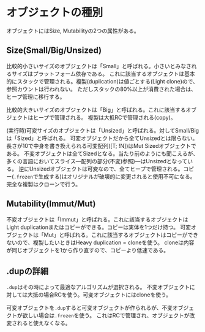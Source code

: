 # オブジェクトの種別

オブジェクトにはSize, Mutabilityの2つの属性がある。

## Size(Small/Big/Unsized)

比較的小さいサイズのオブジェクトは「Small」と呼ばれる。小さいとみなされるサイズはプラットフォーム依存である。
これに該当するオブジェクトは基本的にスタックで管理される。複製(duplication)は値ごとする(Light clone)ので、参照カウントは行われない。
ただしスタックの80%以上が消費された場合は、ヒープ管理に移行する。

比較的大きいサイズのオブジェクトは「Big」と呼ばれる。これに該当するオブジェクトはヒープで管理される。
複製は大抵RCで管理される(copy)。

(実行時)可変サイズのオブジェクトは「Unsized」と呼ばれる。対してSmall/Bigは「Sized」と呼ばれる。
可変オブジェクトだから全てUnsizedとは限らない。長さが10で中身を書き換えられる可変配列([T; !N])はMut Sizedオブジェクトである。
不変オブジェクトは全てSizedとなる。当たり前のようにも聞こえるが、多くの言語においてスライス―配列の部分(不変)参照)―はUnsizedとなっている。
逆にUnsizedオブジェクトは可変なので、全てヒープで管理される。コピー(`.frozen`で生成する)はオリジナルが破壊的に変更されると使用不可になる。完全な複製はクローンで行う。

## Mutability(Immut/Mut)

不変オブジェクトは「Immut」と呼ばれる。これに該当するオブジェクトはLight duplicationまたはコピーができる。コピーは実体を1つだけ持つ。
可変オブジェクトは「Mut」と呼ばれる。これに該当するオブジェクトはコピーができないので、複製したいときはHeavy duplication = cloneを使う。
cloneは内容が同じオブジェクトを1から作り直すので、コピーより低速である。

## .dupの詳細

`.dup`はその時によって最適なアルゴリズムが選択される。
不変オブジェクトに対しては大抵の場合RCを使う。可変オブジェクトにはcloneを使う。

可変オブジェクトを`.dup`すると可変オブジェクトが作られるが、不変オブジェクトが欲しい場合は`.frozen`を使う。
これはRCで管理され、オブジェクトが改変されると使えなくなる。
